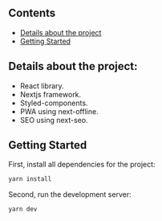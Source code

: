 
## Contents

- [Details about the project](#Details-about-the-project)
- [Getting Started](#getting-started)

## Details about the project:

- React library.
- Nextjs framework.
- Styled-components.
- PWA using next-offline.
- SEO using next-seo.

## Getting Started

First, install all dependencies for the project:

```bash
yarn install
```

Second, run the development server:

```bash
yarn dev
```
